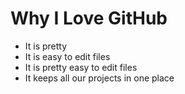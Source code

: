 # Why I Love GitHub

* It is pretty
* It is easy to edit files
* It is pretty easy to edit files
* It keeps all our projects in one place